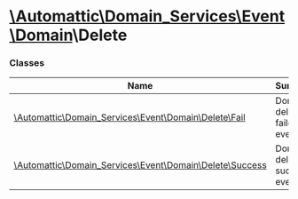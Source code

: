 # [\Automattic](../namespaces/automattic.md)[\Domain_Services](../namespaces/automattic-domain-services.md)[\Event](../namespaces/automattic-domain-services-event.md)[\Domain](../namespaces/automattic-domain-services-event-domain.md)\Delete

### Classes

| Name | Summary |
|------|---------|
| [\Automattic\Domain_Services\Event\Domain\Delete\Fail](../classes/Automattic-Domain-Services-Event-Domain-Delete-Fail.md) | Domain deletion failed event |
| [\Automattic\Domain_Services\Event\Domain\Delete\Success](../classes/Automattic-Domain-Services-Event-Domain-Delete-Success.md) | Domain deletion success event |
